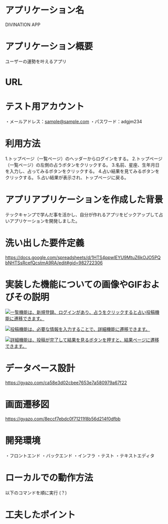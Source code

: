 # アプリケーション名
DIVINATION APP

# アプリケーション概要
ユーザーの運勢を叶えるアプリ

# URL

# テスト用アカウント

・メールアドレス：sample@sample.com
・パスワード：adgjm234

# 利用方法

1.トップページ（一覧ページ）のヘッダーからログインをする。
2.トップページ（一覧ページ）の左側の占うボタンをクリックする。
3.名前、星座、生年月日を入力し、占ってみるボタンをクリックする。
4.占い結果を見てみるボタンをクリックする。
5.占い結果が表示され、トップページに戻る。

# アプリアプリケーションを作成した背景
テックキャンプで学んだ事を活かし、自分が作れるアプリをピックアップして占いアプリケーションを開発しました。

# 洗い出した要件定義
https://docs.google.com/spreadsheets/d/1HTS4ppwlEYU9MtuZ6kOJO5PQbNHTSsRcefQcstmA9RA/edit#gid=982722306

# 実装した機能についての画像やGIFおよびその説明
[![一覧機能は、新規登録、ログインがあり、占うをクリックすると占い投稿機能に遷移できます。](https://i.gyazo.com/2380a1c1242c7a85c6b78e2ac73d8927.gif)](https://gyazo.com/2380a1c1242c7a85c6b78e2ac73d8927)

[![投稿機能は、必要な情報を入力することで、詳細機能に遷移できます。](https://i.gyazo.com/fea4b2d329a96d2e22a0e9636a5dbf5c.gif)](https://gyazo.com/fea4b2d329a96d2e22a0e9636a5dbf5c)

[![詳細機能は、投稿が完了して結果を見るボタンを押すと、結果ページに遷移できます。](https://i.gyazo.com/b0fba4a47010352093ef128acd45c7b2.gif)](https://gyazo.com/b0fba4a47010352093ef128acd45c7b2)

# データベース設計
https://gyazo.com/ca58e3d02cbee7653e7a580979a67f22

# 画面遷移図
https://gyazo.com/8eccf7ebdc0f71211f8b56d214f0dfbb

# 開発環境
・フロントエンド
・バックエンド
・インフラ
・テスト
・テキストエディタ

# ローカルでの動作方法
以下のコマンドを順に実行 (？)

# 工夫したポイント








